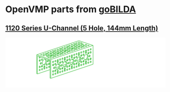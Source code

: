 # OpenVMP parts from [goBILDA](https://www.gobilda.com/)
## [1120 Series U-Channel (5 Hole, 144mm Length)](https://www.gobilda.com/1120-series-u-channel-5-hole-144mm-length/)

[<img alt='1120 Series U-Channel (5 Hole, 144mm Length)' src='https://github.com/openvmp/openvmp-models/blob/main/generated_files/parts/gobilda/structure-u-channel-5.svg'/>](https://github.com/openvmp/openvmp-models/blob/main/generated_files/parts/gobilda/structure-u-channel-5.stl)

